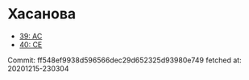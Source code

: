 # Хасанова
- [39: AC](39.md)
- [40: CE](40.md)

Commit: ff548ef9938d596566dec29d652325d93980e749
 fetched at: 20201215-230304
